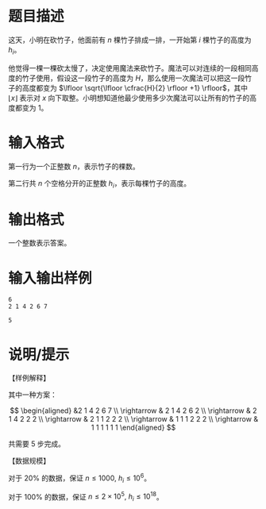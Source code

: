 # 题目描述

这天，小明在砍竹子，他面前有 $n$ 棵竹子排成一排，一开始第 $i$ 棵竹子的高度为 $h_i$。

他觉得一棵一棵砍太慢了，决定使用魔法来砍竹子。魔法可以对连续的一段相同高度的竹子使用，假设这一段竹子的高度为 $H$，那么使用一次魔法可以把这一段竹子的高度都变为 $\lfloor \sqrt{\lfloor \cfrac{H}{2} \rfloor +1} \rfloor$，其中 $\lfloor x \rfloor$ 表示对 $x$ 向下取整。小明想知道他最少使用多少次魔法可以让所有的竹子的高度都变为 $1$。

# 输入格式

第一行为一个正整数 $n$，表示竹子的棵数。

第二行共 $n$ 个空格分开的正整数 $h_i$，表示每棵竹子的高度。

# 输出格式

一个整数表示答案。

# 输入输出样例

```input1
6
2 1 4 2 6 7
```

```output1
5
```

# 说明/提示

【样例解释】

其中一种方案：

$$
    \begin{aligned}
        &2 1 4 2 6 7 \\
        \rightarrow & 2 1 4 2 6 2 \\
        \rightarrow & 2 1 4 2 2 2 \\
        \rightarrow & 2 1 1 2 2 2 \\
        \rightarrow & 1 1 1 2 2 2 \\
        \rightarrow & 1 1 1 1 1 1
    \end{aligned}
$$

共需要 $5$ 步完成。

【数据规模】

对于 $20 \%$ 的数据，保证 $n \leq 1000,~h_i \leq {10}^6$。

对于 $100 \%$ 的数据，保证 $n \leq 2 \times {10}^5,~h_i \leq {10}^{18}$。
